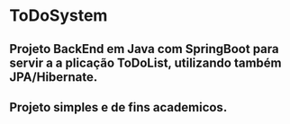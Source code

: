 # ToDoSystem

## Projeto BackEnd em Java com SpringBoot para servir a a plicação ToDoList, utilizando também JPA/Hibernate.

## Projeto simples e de fins academicos.
